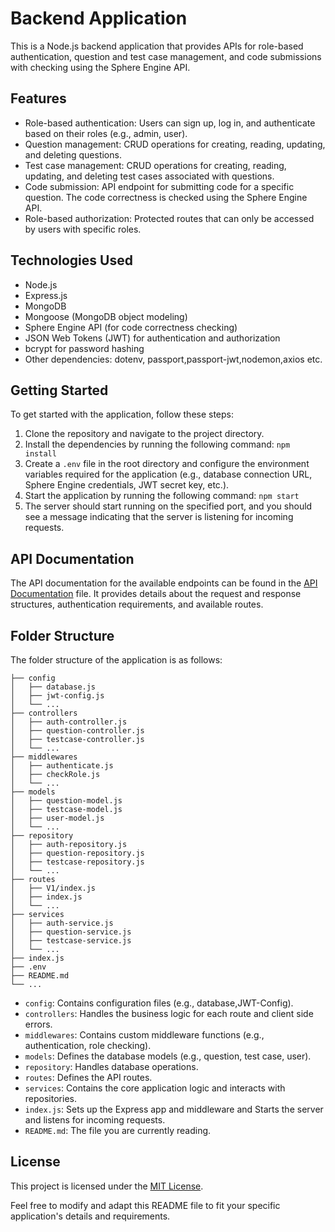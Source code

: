# Backend Application

This is a Node.js backend application that provides APIs for role-based authentication, question and test case management, and code submissions with checking using the Sphere Engine API.

## Features

- Role-based authentication: Users can sign up, log in, and authenticate based on their roles (e.g., admin, user).
- Question management: CRUD operations for creating, reading, updating, and deleting questions.
- Test case management: CRUD operations for creating, reading, updating, and deleting test cases associated with questions.
- Code submission: API endpoint for submitting code for a specific question. The code correctness is checked using the Sphere Engine API.
- Role-based authorization: Protected routes that can only be accessed by users with specific roles.

## Technologies Used

- Node.js
- Express.js
- MongoDB 
- Mongoose (MongoDB object modeling)
- Sphere Engine API (for code correctness checking)
- JSON Web Tokens (JWT) for authentication and authorization
- bcrypt for password hashing
- Other dependencies: dotenv, passport,passport-jwt,nodemon,axios etc.

## Getting Started

To get started with the application, follow these steps:

1. Clone the repository and navigate to the project directory.
2. Install the dependencies by running the following command:
  `npm install`
3. Create a `.env` file in the root directory and configure the environment variables required for the application (e.g., database connection URL, Sphere Engine credentials, JWT secret key, etc.).
4. Start the application by running the following command:
`npm start`
5. The server should start running on the specified port, and you should see a message indicating that the server is listening for incoming requests.

## API Documentation

The API documentation for the available endpoints can be found in the [API Documentation](api-documentation.yml) file. It provides details about the request and response structures, authentication requirements, and available routes.

## Folder Structure

The folder structure of the application is as follows:

```
├── config
│   ├── database.js
│   ├── jwt-config.js
│   └── ...
├── controllers
│   ├── auth-controller.js
│   ├── question-controller.js
│   ├── testcase-controller.js
│   └── ...
├── middlewares
│   ├── authenticate.js
│   ├── checkRole.js
│   └── ...
├── models
│   ├── question-model.js
│   ├── testcase-model.js
│   ├── user-model.js
│   └── ...
├── repository
│   ├── auth-repository.js
│   ├── question-repository.js
│   ├── testcase-repository.js
│   └── ...
├── routes
│   ├── V1/index.js
│   ├── index.js
│   └── ...
├── services
│   ├── auth-service.js
│   ├── question-service.js
│   ├── testcase-service.js
│   └── ...
├── index.js
├── .env
├── README.md
└── ...
```

- `config`: Contains configuration files (e.g., database,JWT-Config).
- `controllers`: Handles the business logic for each route and client side errors.
- `middlewares`: Contains custom middleware functions (e.g., authentication, role checking).
- `models`: Defines the database models (e.g., question, test case, user).
- `repository`: Handles database operations.
- `routes`: Defines the API routes.
- `services`: Contains the core application logic and interacts with repositories.
- `index.js`: Sets up the Express app and middleware and Starts the server and listens for incoming requests.
- `README.md`: The file you are currently reading.

## License

This project is licensed under the [MIT License](LICENSE).

Feel free to modify and adapt this README file to fit your specific application's details and requirements.

